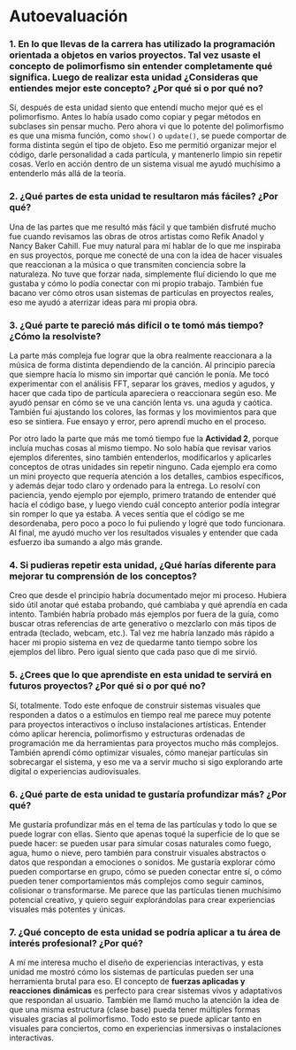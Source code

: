 # Autoevaluación
### 1. En lo que llevas de la carrera has utilizado la programación orientada a objetos en varios proyectos. Tal vez usaste el concepto de polimorfismo sin entender completamente qué significa. Luego de realizar esta unidad ¿Consideras que entiendes mejor este concepto? ¿Por qué si o por qué no?

Sí, después de esta unidad siento que entendí mucho mejor qué es el polimorfismo. Antes lo había usado como copiar y pegar métodos en subclases sin pensar mucho. Pero ahora vi que lo potente del polimorfismo es que una misma función, como `show()` o `update()`, se puede comportar de forma distinta según el tipo de objeto. Eso me permitió organizar mejor el código, darle personalidad a cada partícula, y mantenerlo limpio sin repetir cosas. Verlo en acción dentro de un sistema visual me ayudó muchísimo a entenderlo más allá de la teoría.

### 2. ¿Qué partes de esta unidad te resultaron más fáciles? ¿Por qué?

Una de las partes que me resultó más fácil y que también disfruté mucho fue cuando revisamos las obras de otros artistas como Refik Anadol y Nancy Baker Cahill. Fue muy natural para mí hablar de lo que me inspiraba en sus proyectos, porque me conecté de una con la idea de hacer visuales que reaccionan a la música o que transmiten conciencia sobre la naturaleza. No tuve que forzar nada, simplemente fluí diciendo lo que me gustaba y cómo lo podía conectar con mi propio trabajo. También fue bacano ver cómo otros usan sistemas de partículas en proyectos reales, eso me ayudó a aterrizar ideas para mi propia obra.

### 3. ¿Qué parte te pareció más difícil o te tomó más tiempo? ¿Cómo la resolviste?

La parte más compleja fue lograr que la obra realmente reaccionara a la música de forma distinta dependiendo de la canción. Al principio parecía que siempre hacía lo mismo sin importar qué canción le ponía. Me tocó experimentar con el análisis FFT, separar los graves, medios y agudos, y hacer que cada tipo de partícula apareciera o reaccionara según eso. Me ayudó pensar en cómo se ve una canción lenta vs. una aguda y caótica. También fui ajustando los colores, las formas y los movimientos para que eso se sintiera. Fue ensayo y error, pero aprendí mucho en el proceso.


Por otro lado la parte que más me tomó tiempo fue la **Actividad 2**, porque incluía muchas cosas al mismo tiempo. No solo había que revisar varios ejemplos diferentes, sino también entenderlos, modificarlos y aplicarles conceptos de otras unidades sin repetir ninguno. Cada ejemplo era como un mini proyecto que requería atención a los detalles, cambios específicos, y además dejar todo claro y ordenado para la entrega. Lo resolví con paciencia, yendo ejemplo por ejemplo, primero tratando de entender qué hacía el código base, y luego viendo cuál concepto anterior podía integrar sin romper lo que ya estaba. A veces sentía que el código se me desordenaba, pero poco a poco lo fui puliendo y logré que todo funcionara. Al final, me ayudó mucho ver los resultados visuales y entender que cada esfuerzo iba sumando a algo más grande.

### 4. Si pudieras repetir esta unidad, ¿Qué harías diferente para mejorar tu comprensión de los conceptos?

Creo que desde el principio habría documentado mejor mi proceso. Hubiera sido útil anotar qué estaba probando, qué cambiaba y qué aprendía en cada intento. También habría probado más ejemplos por fuera de la guía, como buscar otras referencias de arte generativo o mezclarlo con más tipos de entrada (teclado, webcam, etc.). Tal vez me habría lanzado más rápido a hacer mi propio sistema en vez de quedarme tanto tiempo sobre los ejemplos del libro. Pero igual siento que cada paso que di me sirvió.

### 5. ¿Crees que lo que aprendiste en esta unidad te servirá en futuros proyectos? ¿Por qué si o por qué no?

Sí, totalmente. Todo este enfoque de construir sistemas visuales que responden a datos o a estímulos en tiempo real me parece muy potente para proyectos interactivos o incluso instalaciones artísticas. Entender cómo aplicar herencia, polimorfismo y estructuras ordenadas de programación me da herramientas para proyectos mucho más complejos. También aprendí cómo optimizar visuales, cómo manejar partículas sin sobrecargar el sistema, y eso me va a servir mucho si sigo explorando arte digital o experiencias audiovisuales.

### 6. ¿Qué parte de esta unidad te gustaría profundizar más? ¿Por qué?

Me gustaría profundizar más en el tema de las partículas y todo lo que se puede lograr con ellas. Siento que apenas toqué la superficie de lo que se puede hacer: se pueden usar para simular cosas naturales como fuego, agua, humo o nieve, pero también para construir visuales abstractos o datos que respondan a emociones o sonidos. Me gustaría explorar cómo pueden comportarse en grupo, cómo se pueden conectar entre sí, o cómo pueden tener comportamientos más complejos como seguir caminos, colisionar o transformarse. Me parece que las partículas tienen muchísimo potencial creativo, y quiero seguir explorándolas para crear experiencias visuales más potentes y únicas.

### 7. ¿Qué concepto de esta unidad se podría aplicar a tu área de interés profesional? ¿Por qué?

A mí me interesa mucho el diseño de experiencias interactivas, y esta unidad me mostró cómo los sistemas de partículas pueden ser una herramienta brutal para eso. El concepto de **fuerzas aplicadas y reacciones dinámicas** es perfecto para crear sistemas vivos y adaptativos que respondan al usuario. También me llamó mucho la atención la idea de que una misma estructura (clase base) pueda tener múltiples formas visuales gracias al polimorfismo. Todo esto se puede aplicar tanto en visuales para conciertos, como en experiencias inmersivas o instalaciones interactivas.
